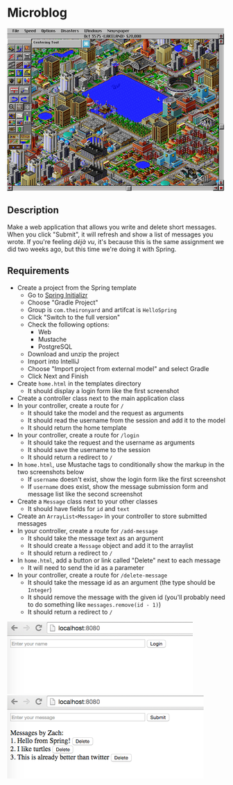 # Microblog

![screenshot](screenshot.png)

## Description

Make a web application that allows you write and delete short messages. When you click "Submit", it will refresh and show a list of messages you wrote. If you're feeling *déjà vu*, it's because this is the same assignment we did two weeks ago, but this time we're doing it with Spring.

## Requirements

* Create a project from the Spring template
  * Go to [Spring Initializr](https://start.spring.io/)
  * Choose "Gradle Project"
  * Group is `com.theironyard` and artifcat is `HelloSpring`
  * Click "Switch to the full version"
  * Check the following options:
    * Web
    * Mustache
    * PostgreSQL
  * Download and unzip the project
  * Import into IntelliJ
  * Choose "Import project from external model" and select Gradle
  * Click Next and Finish
* Create `home.html` in the templates directory
  * It should display a login form like the first screenshot
* Create a controller class next to the main application class
* In your controller, create a route for `/`
  * It should take the model and the request as arguments
  * It should read the username from the session and add it to the model
  * It should return the home template
* In your controller, create a route for `/login`
  * It should take the request and the username as arguments
  * It should save the username to the session
  * It should return a redirect to `/`
* In `home.html`, use Mustache tags to conditionally show the markup in the two screenshots below
  * If `username` doesn't exist, show the login form like the first screenshot
  * If `username` does exist, show the message submission form and message list like the second screenshot
* Create a `Message` class next to your other classes
  * It should have fields for `id` and `text`
* Create an `ArrayList<Message>` in your controller to store submitted messages
* In your controller, create a route for `/add-message`
  * It should take the message text as an argument
  * It should create a `Message` object and add it to the arraylist
  * It should return a redirect to `/`
* In `home.html`, add a button or link called "Delete" next to each message
  * It will need to send the id as a parameter
* In your controller, create a route for `/delete-message`
  * It should take the message id as an argument (the type should be `Integer`)
  * It should remove the message with the given id (you'll probably need to do something like `messages.remove(id - 1)`)
  * It should return a redirect to `/`

![screenshot 1](screenshot1.png)
![screenshot 2](screenshot2.png)
